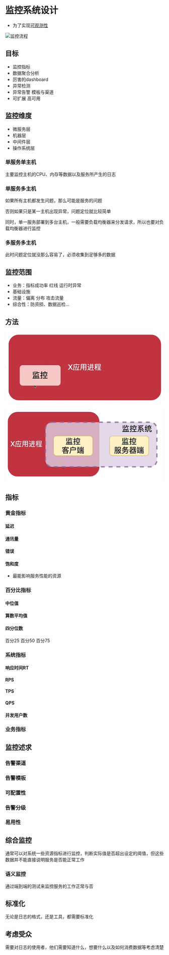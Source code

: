 # 监控系统设计

- 为了实现[可观测性](/软件工程/架构/系统设计/可观测性.md)

![监控流程](/assets/屏幕截图%202022-01-03%20195444.png)

## 目标

- 监控指标
- 数据聚合分析
- 厉害的dashboard
- 异常检测
- 异常告警 模板与渠道
- 可扩展 高可用

## 监控维度

- 微服务层
- 机器层
- 中间件层
- 操作系统层

### 单服务单主机

主要监控主机的CPU、内存等数据以及服务所产生的日志

### 单服务多主机

如果所有主机都发生问题，那么可能是服务的问题

否则如果只是某一主机出现异常，问题定位就比较简单

同时，单一服务部署到多台主机，一般需要负载均衡器来分发请求，所以也要对负载均衡器进行监控

### 多服务多主机

此时问题定位就没那么容易了，必须收集到足够多的数据

## 监控范围

- 业务：指标成功率 红线 运行时异常
- 基础设施
- 流量：偏离 分布 攻击流量
- 综合性：防资损、数据巡检...

## 方法

![嵌入式监控](/assets/屏幕截图%202022-01-03%20195647.png)

![分离式监控](/assets/屏幕截图%202022-01-03%20195709.png)

## 指标

### 黄金指标

#### 延迟

#### 通讯量

#### 错误

#### 饱和度

- 最能影响服务性能的资源

### 百分比指标

#### 中位值

#### 算数平均值

#### 四分位数

百分25 百分50 百分75

### 系统指标

#### 响应时间RT

#### RPS

#### TPS

#### QPS

#### 并发用户数

### 业务指标

## 监控述求

### 告警渠道

### 告警模板

### 可配置性

### 告警分级

### 易用性

## 综合监控

通常可以对系统一些资源指标进行监控，判断实际值是否超出设定的阈值，但这些数据并不能直接说明服务是否能正常工作

### 语义监控

通过端到端的测试来监控服务的工作正常与否

## 标准化

无论是日志的格式，还是工具，都需要标准化

## 考虑受众

需要对日志的使用者，他们需要知道什么，想要什么以及如何消费数据等考虑清楚
